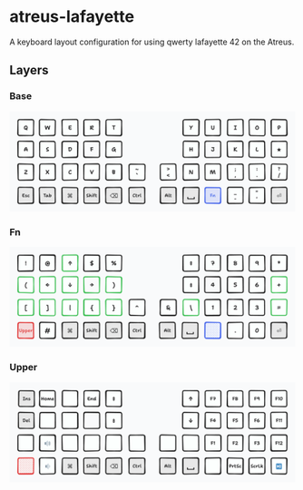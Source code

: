 # atreus-lafayette

A keyboard layout configuration for using qwerty lafayette 42 on the Atreus.

## Layers

### Base

<img src="https://raw.githubusercontent.com/lobre/atreus-lafayette/main/layers/base.png" width="600">

### Fn

<img src="https://raw.githubusercontent.com/lobre/atreus-lafayette/main/layers/fn.png" width="600">

### Upper

<img src="https://raw.githubusercontent.com/lobre/atreus-lafayette/main/layers/upper.png" width="600">
